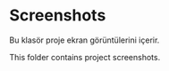 # Screenshots

Bu klasör proje ekran görüntülerini içerir.

This folder contains project screenshots.
